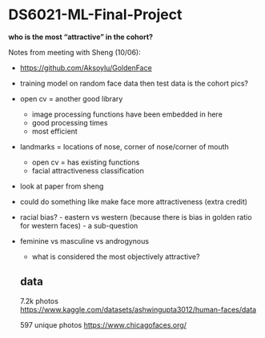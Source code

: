 # DS6021-ML-Final-Project




**who is the most “attractive” in the cohort?**

Notes from meeting with Sheng (10/06): 
- https://github.com/Aksoylu/GoldenFace
- training model on random face data then test data is the cohort pics? 
- open cv = another good library
    - image processing functions have been embedded in here
    - good processing times
    - most efficient 

- landmarks = locations of nose, corner of nose/corner of mouth
    - open cv = has existing functions 
    - facial attractiveness classification

- look at paper from sheng
- could do something like make face more attractiveness (extra credit) 
- racial bias?
      - eastern vs western (because there is bias in golden ratio for western faces)
      - a sub-question
- feminine vs masculine vs androgynous
    - what is considered the most objectively attractive? 

  ## data
  7.2k photos
  https://www.kaggle.com/datasets/ashwingupta3012/human-faces/data

  597 unique photos
  https://www.chicagofaces.org/
